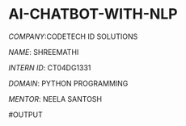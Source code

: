 # AI-CHATBOT-WITH-NLP

*COMPANY*:CODETECH ID SOLUTIONS

*NAME*: SHREEMATHI

*INTERN ID*: CT04DG1331

*DOMAIN*: PYTHON PROGRAMMING

*MENTOR*: NEELA SANTOSH

#OUTPUT
